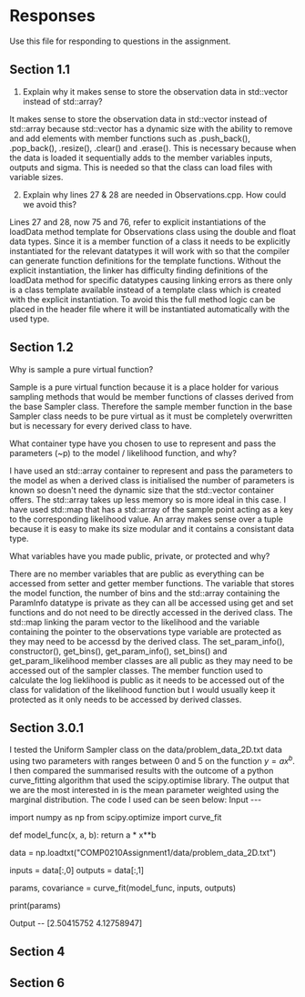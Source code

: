 # Responses

Use this file for responding to questions in the assignment. 

## Section 1.1

1) Explain why it makes sense to store the observation data in std::vector instead of std::array?

It makes sense to store the observation data in std::vector instead of std::array because std::vector has a dynamic size with the ability to remove and add elements with member functions such as .push_back(), .pop_back(), .resize(), .clear() and .erase(). This is necessary because when the data is loaded it sequentially adds to the member variables inputs, outputs and sigma. This is needed so that the class can load files with variable sizes.

2) Explain why lines 27 & 28 are needed in Observations.cpp. How could we avoid this?

Lines 27 and 28, now 75 and 76, refer to explicit instantiations of the loadData method template for Observations class using the double and float data types. Since it is a member function of a class it needs to be explicitly instantiated for the relevant datatypes it will work with so that the compiler can generate function definitions for the template functions. Without the explicit instantiation, the linker has difficulty finding definitions of the loadData method for specific datatypes causing linking errors as there only is a class template available instead of a template class which is created with the explicit instantiation. To avoid this the full method logic can be placed in the header file where it will be instantiated automatically with the used type.

## Section 1.2

Why is sample a pure virtual function?

Sample is a pure virtual function because it is a place holder for various sampling methods that would be member functions of classes derived from the base Sampler class. Therefore the sample member function in the base Sampler class needs to be pure virtual as it must be completely overwritten but is necessary for every derived class to have.

What container type have you chosen to use to represent and pass the parameters (~p) to the model /
likelihood function, and why?

I have used an std::array container to represent and pass the parameters to the model as when a derived class is initialised the number of parameters is known so doesn't need the dynamic size that the std::vector container offers. The std::array takes up less memory so is more ideal in this case. I have used std::map that has a std::array of the sample point acting as a key to the corresponding likelihood value. An array makes sense over a tuple because it is easy to make its size modular and it contains a consistant data type. 

What variables have you made public, private, or protected and why?

There are no member variables that are public as everything can be accessed from setter and getter member functions. The variable that stores the model function, the number of bins and the std::array containing the ParamInfo datatype is private as they can all be accessed using get and set functions and do not need to be directly accessed in the derived class. The std::map linking the param vector to the likelihood and the variable containing the pointer to the observations type variable are protected as they may need to be accessd by the derived class. The set_param_info(), constructor(), get_bins(), get_param_info(), set_bins() and get_param_likelihood member classes are all public as they may need to be accessed out of the sampler classes. The member function used to calculate the log lieklihood is public as it needs to be accessed out of the class for validation of the likelihood function but I would usually keep it protected as it only needs to be accessed by derived classes.

## Section 3.0.1

I tested the Uniform Sampler class on the data/problem_data_2D.txt data using two parameters with ranges between 0 and 5 on the function $y = ax^b$. I then compared the summarised results with the outcome of a python curve_fitting algorithm that used the scipy.optimise library. The output that we are the most interested in is the mean parameter weighted using the marginal distribution. The code I used can be seen below:
Input ---

import numpy as np
from scipy.optimize import curve_fit


def model_func(x, a, b):
    return a * x**b

data = np.loadtxt("COMP0210Assignment1/data/problem_data_2D.txt")

inputs = data[:,0]
outputs = data[:,1]

params, covariance = curve_fit(model_func, inputs, outputs)

print(params) 

Output -- [2.50415752 4.12758947]

## Section 4

## Section 6